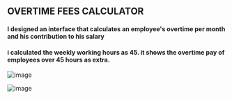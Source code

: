 ## OVERTIME FEES CALCULATOR

#### I designed an interface that calculates an employee's overtime per month and his contribution to his salary

#### i calculated the weekly working hours as 45. it shows the overtime pay of employees over 45 hours as extra.


![image](https://github.com/MehmetAliKOYLU/Overtime-Fees-calculator/assets/91757385/e8546ee8-4ac8-4c61-9b11-9afebae1b1f3)

![image](https://github.com/MehmetAliKOYLU/Overtime-Fees-calculator/assets/91757385/7fa1f372-80d1-49b7-aeec-68772e7ac454)

